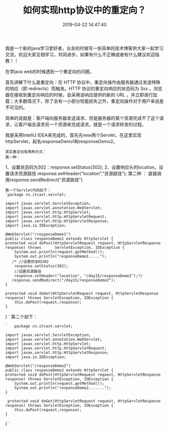 ﻿---
title: 如何实现http协议中的重定向？
date: 2019-04-22 14:47:40
categories: [java web]
tags: 
	- 重定向
	- 实现原理
---
我是一个新的java学习爱好者，业余的时候写一些简单的技术博客供大家一起学习交流，欢迎大家互相学习，共同进步。如果有什么不正确或者有什么建议欢迎指教！！
<!--more-->
在学java web的时候遇到一个重定向的问题。

首先讲解下什么是重定向：在 HTTP 协议中，重定向操作由服务器通过发送特殊的响应（即 redirects）而触发。HTTP 协议的重定向响应的状态码为 3xx 。浏览器在接收到重定向响应的时候，会采用该响应提供的新的 URL ，并立即进行加载；大多数情况下，除了会有一小部分性能损失之外，重定向操作对于用户来说是不可见的。
	
简单的说就是：客户端向服务器发送请求，但是服务器的某个资源完成不了这个请求，让客户端去请求另一个资源来完成请求。就是一个请求转发的过程。

我是采用IntelliJ IDEA来完成的，首先先new两个Servlet，在这里实现httpServlet，起名responseDemo1和responseDemo2。

	其实重定向有两种方式：
	第一种：
 1、设置状态码为302：response.setStatus(302);
 2、设置响应头的location，设置请求资源路径 response.setHeader("location","资源路径");
   第二种 ：
   直接调用response.sendRedirect("资源路径")

	第一个Servlet代码如下：
	`package cn.itcast.servlet;
	
	import javax.servlet.ServletException;
	import javax.servlet.annotation.WebServlet;
	import javax.servlet.http.HttpServlet;
	import javax.servlet.http.HttpServletRequest;
	import javax.servlet.http.HttpServletResponse;
	import java.io.IOException;

	@WebServlet("/responseDemo1")
	public class responseDemo1 extends HttpServlet {
    protected void doPost(HttpServletRequest request, HttpServletResponse response) throws 		ServletException, IOException {
        System.out.println(request.getMethod());
        System.out.println("responseDemo1.....");
       /* //设置状态码302
        response.setStatus(302);
        //设置资源路径
        response.setHeader("location", "/day15/responseDemo2");*/
       response.sendRedirect("/day15/responseDemo2");
    }

    protected void doGet(HttpServletRequest request, HttpServletResponse response) throws ServletException, IOException {
        this.doPost(request,response);
    }
}
`
	第二个如下：
	
	`	package cn.itcast.servlet;

	import javax.servlet.ServletException;
	import javax.servlet.annotation.WebServlet;
	import javax.servlet.http.HttpServlet;
	import javax.servlet.http.HttpServletRequest;
	import javax.servlet.http.HttpServletResponse;
	import java.io.IOException;

	@WebServlet("/responseDemo2")
	public class responseDemo2 extends HttpServlet {
    protected void doPost(HttpServletRequest request, HttpServletResponse response) throws ServletException, IOException {
        System.out.println(request.getMethod());
        System.out.println("responseDemo2.......");
    }

	 protected void doGet(HttpServletRequest request, HttpServletResponse response) throws ServletException, IOException {
        this.doPost(request,response);
    }
}
`

